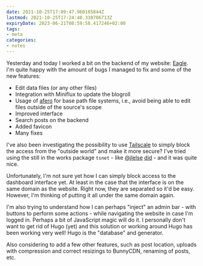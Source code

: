 ```yaml
---
date: 2021-10-25T17:09:47.960105844Z
lastmod: 2021-10-25T17:24:40.338706713Z
expiryDate: 2023-06-21T08:59:58.417246+02:00
tags:
- meta
categories:
- notes
---
```


Yesterday and today I worked a bit on the backend of my website: [Eagle](https://github.com/hacdias/eagle). I'm quite happy with the amount of bugs I managed to fix and some of the new features:

- Edit data files (or any other files)
- Integration with Miniflux to update the blogroll
- Usage of [afero](https://github.com/spf13/afero) for base path file systems, i.e., avoid being able to edit files outside of the source's scope
- Improved interface
- Search posts on the backend
- Added favicon
- Many fixes

I've also been investigating the possibility to use [Tailscale](https://tailscale.com/) to simply block the access from the "outside world" and make it more secure? I've tried using the still in the works package `tsnet` - like [@jlelse](https://jlelse.blog/) [did](https://git.jlel.se/jlelse/GoBlog/src/branch/master/tailscale.go) - and it was quite nice. 

Unfortunately, I'm not sure yet how I can simply block access to the dashboard interface yet. At least in the case that the interface is on the same domain as the website. Right now, they are separated so it'd be easy. However, I'm thinking of putting it all under the same domain again.

I'm also trying to understand how I can perhaps "inject" an admin bar - with buttons to perform some actions - while navigating the website in case I'm logged in. Perhaps a bit of JavaScript magic will do it. I personally don't want to get rid of Hugo (yet) and this solution or working around Hugo has been working very well! Hugo is the "database" and generator.

Also considering to add a few other features, such as post location, uploads with compression and correct resizings to BunnyCDN, renaming of posts, etc.
